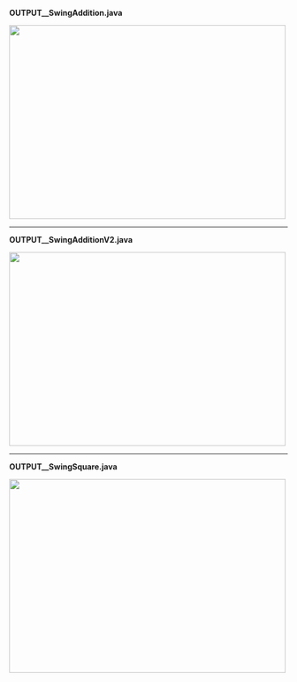 **OUTPUT__SwingAddition.java**

<img src="https://github.com/user-attachments/assets/a257bcd7-99bb-49d2-99d2-f309cf298023" width="500" height="350"> 

------------------------------------------------------------------------------------------------------------------------------

**OUTPUT__SwingAdditionV2.java**

<img src="https://github.com/user-attachments/assets/80927920-ad33-48c6-b1e1-67b34506f495" width="500" height="350"> 

------------------------------------------------------------------------------------------------------------------------------

**OUTPUT__SwingSquare.java**

<img src="https://github.com/user-attachments/assets/406f6afc-2562-4f9b-8e52-f6b0b98ead6c" width="500" height="350"> 
